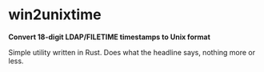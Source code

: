 # win2unixtime
**Convert 18-digit LDAP/FILETIME timestamps to Unix format**

Simple utility written in Rust. Does what the headline says, nothing more or less.
